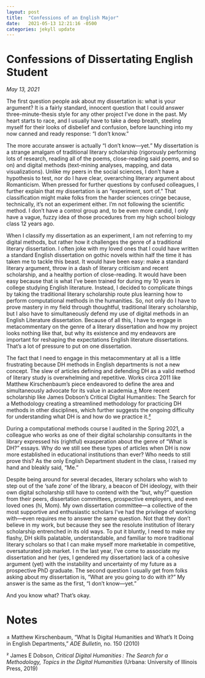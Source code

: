 ```yaml
---
layout: post
title:  "Confessions of an English Major"
date:   2021-05-13 12:21:16 -0500
categories: jekyll update
---
```

# Confessions of Dissertating English Student 
*May 13, 2021*

The first question people ask about my dissertation is: what is your argument? It is a fairly standard, innocent question that I could answer three-minute-thesis style for any other project I’ve done in the past. My heart starts to race, and I usually have to take a deep breath, steeling myself for their looks of disbelief and confusion, before launching into my now canned and ready response: “I don’t know.”

The more accurate answer is actually “I don’t know—yet.” My dissertation is a strange amalgam of traditional literary scholarship (rigorously performing lots of research, reading all of the poems, close-reading said poems, and so on) and digital methods (text-mining analyses, mapping, and data visualizations). Unlike my peers in the social sciences, I don’t have a hypothesis to test, nor do I have clear, overarching literary argument about Romanticism. When pressed for further questions by confused colleagues, I further explain that my dissertation is an “experiment, sort of.” That classification might make folks from the harder sciences cringe because, technically, it’s not an experiment either. I’m not following the scientific method. I don’t have a control group and, to be even more candid, I only have a vague, fuzzy idea of those procedures from my high school biology class 12 years ago. 

When I classify my dissertation as an experiment, I am not referring to my digital methods, but rather how it challenges the genre of a traditional literary dissertation. I often joke with my loved ones that I could have written a standard English dissertation on gothic novels within half the time it has taken me to tackle this beast. It would have been easy: make a standard literary argument, throw in a dash of literary criticism and recent scholarship, and a healthy portion of close-reading. It would have been easy because that is what I’ve been trained for during my 10 years in college studying English literature. Instead, I decided to complicate things by taking the traditional literary scholarship route plus learning how to perform computational methods in the humanities. So, not only do I have to prove mastery in my field through thoughtful, traditional literary scholarship, but I also have to simultaneously defend my use of digital methods in an English Literature dissertation. Because of all this, I have to engage in metacommentary on the genre of a literary dissertation and how my project looks nothing like that, but why its existence and my endeavors are important for reshaping the expectations English literature dissertations. That’s a lot of pressure to put on one dissertation.

The fact that I need to engage in this metacommentary at all is a little frustrating because DH methods in English departments is not a new concept. The slew of articles defining and defending DH as a valid method of literary study is overwhelming and repetitive. Works circa 2011 like Matthew Kirschenbaum’s piece endeavored to define the area and simultaneously advocate for its value in academia.[&#x00b1;](#n1)   More recent scholarship like James Dobson’s Critical Digital Humanities: The Search for a Methodology creating a streamlined methodology for practicing DH methods in other disciplines, which further suggests the ongoing difficulty for understanding what DH is and how do we practice it.[&#x00b2;](#n2)  

During a computational methods course I audited in the Spring 2021, a colleague who works as one of their digital scholarship consultants in the library expressed his (rightful) exasperation about the genre of “What is DH?” essays. Why do we still see these types of articles when DH is now more established in educational institutions than ever? Who needs to still prove this? As the only English Department student in the class, I raised my hand and bleakly said, “Me.”

Despite being around for several decades, literary scholars who wish to step out of the ‘safe zone’ of the library, a beacon of DH ideology, with their own digital scholarship still have to contend with the “but, why?” question from their peers, dissertation committees, prospective employers, and even loved ones (hi, Mom). My own dissertation committee—a collective of the most supportive and enthusiastic scholars I’ve had the privilege of working with—even requires me to answer the same question. Not that they don’t believe in my work, but because they see the resolute institution of literary scholarship entrenched in its old ways. To put it bluntly, I need to make my flashy, DH skills palatable, understandable, and familiar to more traditional literary scholars so that I can make myself more marketable in competitive, oversaturated job market. 
I
n the last year, I’ve come to associate my dissertation and her (yes, I gendered my dissertation) lack of a cohesive argument (yet) with the instability and uncertainty of my future as a prospective PhD graduate. The second question I usually get from folks asking about my dissertation is, “What are you going to do with it?” My answer is the same as the first, “I don’t know—yet.” 

And you know what? That’s okay. 

# Notes

  <span id="n1">&#x00b1; Matthew Kirschenbaum, “What Is Digital Humanities and What’s It Doing in English Departments,” *ADE Bulletin,* no. 150 (2010)</span>
  
 <span id="n2">&#x00b2; James E Dobson, *Critical Digital Humanities : The Search for a Methodology, Topics in the Digital Humanities* (Urbana: University of Illinois Press, 2019)</span>